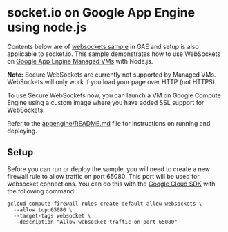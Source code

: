 # socket.io on Google App Engine using node.js

Contents below are of [websockets sample](https://goo.gl/l3OePg) in GAE and setup is also applicable to socket.io.
This sample demonstrates how to use WebSockets on
[Google App Engine Managed VMs](https://cloud.google.com/appengine) with Node.js.

__Note:__ Secure WebSockets are currently not supported by Managed VMs.
WebSockets will only work if you load your page over HTTP (not HTTPS).

To use Secure WebSockets now, you can launch a VM on Google Compute Engine using
a custom image where you have added SSL support for WebSockets.

Refer to the [appengine/README.md](../README.md) file for instructions on
running and deploying.

## Setup

Before you can run or deploy the sample, you will need to create a new firewall
rule to allow traffic on port 65080. This port will be used for websocket
connections. You can do this with the
[Google Cloud SDK](https://cloud.google.com/sdk) with the following command:

    gcloud compute firewall-rules create default-allow-websockets \
      --allow tcp:65080 \
      --target-tags websocket \
      --description "Allow websocket traffic on port 65080"

